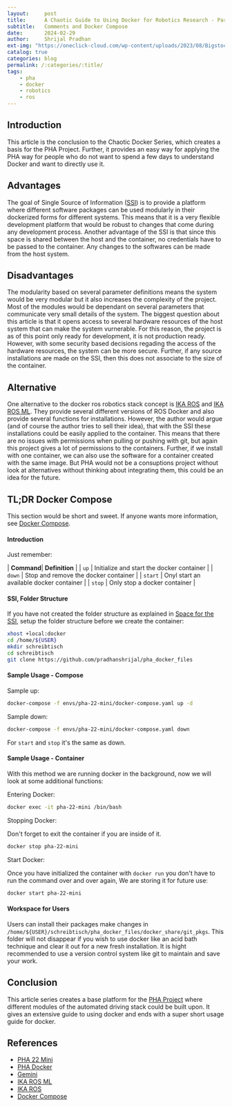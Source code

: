 ```yaml
---
layout:     post
title:      A Chaotic Guide to Using Docker for Robotics Research - Part III
subtitle:   Comments and Docker Compose
date:       2024-02-29
author:     Shrijal Pradhan
ext-img: "https://oneclick-cloud.com/wp-content/uploads/2023/08/Bigstock_-139961875-Docker-Emblem.-A-Blue-Whale-With-Several-Containers.-e1574090673987-1.jpg"
catalog: true
categories: blog
permalink: /:categories/:title/
tags:
    - pha
    - docker
    - robotics
    - ros
---
```


## Introduction

This article is the conclusion to the Chaotic Docker Series, which creates a basis for the PHA Project. Further, it provides an easy way for applying the PHA way for people who do not want to spend a few days to understand Docker and want to directly use it.

## Advantages

The goal of Single Source of Information ([SSI]) is to provide a platform where different software packages can be used modularly in their dockerized forms for different systems. This means that it is a very flexible development platform that would be robust to changes that come during any development process. Another advantage of the SSI is that since this space is shared between the host and the container, no credentials have to be passed to the container. Any changes to the softwares can be made from the host system.

## Disadvantages

The modularity based on several parameter definitions means the system would be very modular but it also increases the complexity of the project. Most of the modules would be dependant on several parameters that communicate very small details of the system. The biggest question about this article is that it opens access to several hardware resources of the host system that can make the system vurnerable. For this reason, the project is as of this point only ready for development, it is not production ready. However, with some security based decisions regading the access of the hardware resources, the system can be more secure. Further, if any source installations are made on the SSI, then this does not associate to the size of the container.

## Alternative

One alternative to the docker ros robotics stack concept is [IKA ROS] and [IKA ROS ML]. They provide several different versions of ROS Docker and also provide several functions for installations. However, the author would argue (and of course the author tries to sell their idea), that with the SSI these installations could be easily applied to the container. This means that there are no issues with permissions when pulling or pushing with git, but again this project gives a lot of permissions to the containers. Further, if we install with one container, we can also use the software for a container created with the same image. But PHA would not be a consuptions project without look at alternatives without thinking about integrating them, this could be an idea for the future.

## TL;DR Docker Compose

This section would be short and sweet. If anyone wants more information, see [Docker Compose]. 

#### Introduction

Just remember:

| **Command**| **Definition** |
| `up` | Initialize and start the docker container |
| `down` | Stop and remove the docker container |
| `start` | Onyl start an available docker container  |
| `stop` | Only stop a docker container |

#### SSI, Folder Structure

If you have not created the folder structure as explained in [Space for the SSI], setup the folder structure before we create the container:

```bash
xhost +local:docker
cd /home/${USER}
mkdir schreibtisch
cd schreibtisch
git clone https://github.com/pradhanshrijal/pha_docker_files
```

#### Sample Usage - Compose

Sample up:

```bash
docker-compose -f envs/pha-22-mini/docker-compose.yaml up -d
```

Sample down:

```bash
docker-compose -f envs/pha-22-mini/docker-compose.yaml down
```

For `start` and `stop` it's the same as down.

#### Sample Usage - Container

With this method we are running docker in the background, now we will look at some additional functions:

Entering Docker:

```bash
docker exec -it pha-22-mini /bin/bash
```

Stopping Docker:

Don't forget to exit the container if you are inside of it.

```bash
docker stop pha-22-mini
```

Start Docker:

Once you have initialized the container with `docker run` you don't have to run the command over and over again, We are storing it for future use:

```bash
docker start pha-22-mini
```

#### Workspace for Users

Users can install their packages make changes in `/home/${USER}/schreibtisch/pha_docker_files/docker_share/git_pkgs`. This folder will not disappear if you wish to use docker like an acid bath technique and clear it out for a new fresh installation. It is hight recommended to use a version control system like git to maintain and save your work.

## Conclusion

This article series creates a base platform for the [PHA Project] where different modules of the automated driving stack could be built upon. It gives an extensive guide to using docker and ends with a super short usage guide for docker.

## References

- [PHA 22 Mini]
- [PHA Docker]
- [Gemini]
- [IKA ROS ML]
- [IKA ROS]
- [Docker Compose]

[PHA Project]: {{site.url}}/pha-project/
[PHA 22 Mini]: https://hub.docker.com/r/phaenvs/pha-22-mini
[PHA Docker]: https://github.com/pradhanshrijal/pha_docker_files 
[Easy Guide to Installing Docker]: {{site.url}}/blog/easy-guide-to-installing-docker/
[SSI]: {{site.url}}/blog/a-chaotic-guide-to-using-docker-for-robotics-research-part-i/#single-source-of-information
[Space for the SSI]: {{site.url}}/{{page.categories}}/a-chaotic-guide-to-using-docker-for-robotics-research-part-i/#finally-space-for-the-ssi
[Gemini]: https://gemini.google.com/
[IKA ROS ML]: https://github.com/ika-rwth-aachen/docker-ros-ml-images
[IKA ROS]: https://github.com/ika-rwth-aachen/docker-ros
[Docker Compose]: https://docs.docker.com/compose/